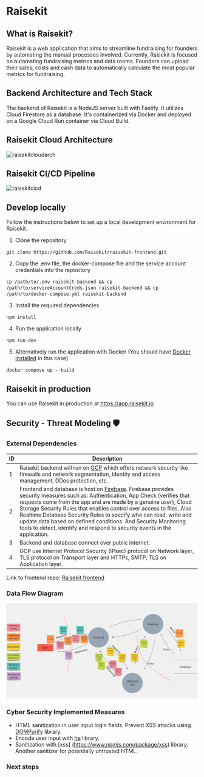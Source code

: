 # Raisekit
## What is Raisekit?

Raisekit is a web application that aims to streamline fundraising for founders by automating the manual processes involved. Currently, Raisekit is focused on automating fundraising metrics and data rooms. Founders can upload their sales, costs and cash data to automatically calculate the most popular metrics for fundraising.

## Backend Architecture and Tech Stack

The backend of Raisekit is a NodeJS server built with Fastify. It utilizes Cloud Firestore as a database. It's containerized via Docker and deployed on a Google Cloud Run container via Cloud Build.

## Raisekit Cloud Architecture

![raisekitcloudarch](https://user-images.githubusercontent.com/93583929/234055558-58593311-012f-4276-a70d-e06f29ee52f7.png)

## Raisekit CI/CD Pipeline

![raisekitcicd](https://user-images.githubusercontent.com/93583929/234055523-7af0901a-f840-44ca-9548-cbc33223ec6c.png)

## Develop locally
Follow the instructions below to set up a local development environment for Raisekit.

1. Clone the repository
```
git clone https://github.com/Raisekit/raisekit-frontend.git
```
2. Copy the .env file, the docker-compose file and the service account credentials into the repository
```
cp /path/to/.env raisekit-backend && cp /path/to/serviceAccountCreds.json raisekit-backend && cp /path/to/docker-compose.yml raisekit-backend
```
3. Install the required dependencies
```
npm install
```
4. Run the application locally
```
npm run dev
```
5. Alternatively run the application with Docker (You should have [Docker installed](https://docs.docker.com/get-docker/) in this case)
```
docker compose up --build
```
## Raisekit in production
You can use Raisekit in production at https://app.raisekit.io



## Security - Threat Modeling 🛡️
### External Dependencies
| ID | Description | 
| ----------- | ----------- |
| 1 | Raisekit backend will run on [GCP](https://cloud.google.com/docs/security/infrastructure/design) which offers network security like firewalls and network segmentation, Identity and access management, DDos protection, etc. |
| 2 | Frontend and database is host on [Firebase](https://firebase.google.com/docs/rules). Firebase provides security measures such as: Authentication, App Check (verifies that requests come from the app and are made by a genuine user), Cloud Storage Security Rules that enables control over access to files. Also Realtime Database Security Rules to specify who can read, write and update data based on defined conditions. And Security Monitoring tools to detect, identify and respond to security events in the application. |
| 3 | Backend and database connect over public internet. |
| 4 | GCP use Internet Protocol Security (IPsec) protocol on Network layer, TLS protocol on Transport layer and HTTPs, SMTP, TLS on Application layer. |


Link to frontend repo: 	[Raisekit frontend](https://github.com/Raisekit/raisekit-frontend)

### Data Flow Diagram
![dfd](./Threat_model_DFD.png)


### Cyber Security Implemented Measures
- HTML sanitization in user input login fields. Prevent XSS attacks using [DOMPurify](https://www.npmjs.com/package/dompurify) library.
- Encode user input with [he](https://www.npmjs.com/package/he) library.
- Sanitization with [xss] (https://www.npmjs.com/package/xss) library. Another sanitizer for potentially untrusted HTML.


### Next steps
